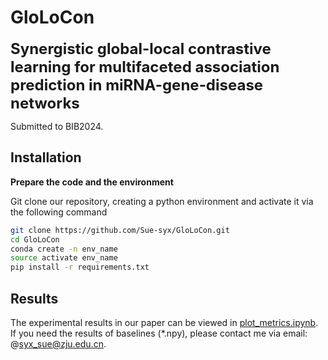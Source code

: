 # GloLoCon

<font size='5'>**Synergistic global-local contrastive learning for multifaceted association prediction in miRNA-gene-disease networks**</font>

Submitted to BIB2024.

## Installation

**Prepare the code and the environment**

Git clone our repository, creating a python environment and activate it via the following command

```bash
git clone https://github.com/Sue-syx/GloLoCon.git
cd GloLoCon
conda create -n env_name
source activate env_name   
pip install -r requirements.txt
```

## Results

The experimental results in our paper can be viewed in [plot_metrics.ipynb](plot_metrics.ipynb). If you need the results of baselines (*.npy), please contact me via email: @syx_sue@zju.edu.cn.
